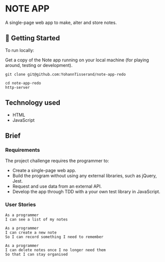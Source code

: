 # NOTE APP
A single-page web app to make, alter and store notes.

## 🏁 Getting Started

To run locally:

Get a copy of the Note app running on your local machine (for playing around, testing or development).

```
git clone git@github.com:YohannTisserand/note-app-redo
```
```
cd note-app-redo
http-server
```

## Technology used

- HTML
- JavaScript

## Brief

### Requirements

The project challenge requires the programmer to:

- Create a single-page web app.
- Build the program without using any external libraries, such as jQuery, Jest.
- Request and use data from an external API.
- Develop the app through TDD with a your own test library in JavaScript.

### User Stories

```
As a programmer
I can see a list of my notes
```

```
As a programmer
I can create a new note
So I can record something I need to remember
```

```
As a programmer
I can delete notes once I no longer need them
So that I can stay organised
```
